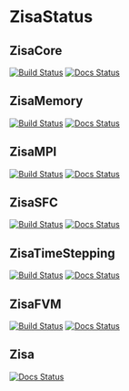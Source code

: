 # ZisaStatus
## ZisaCore
[![Build Status](https://github.com/1uc/ZisaCore/actions/workflows/basic_integrity_checks.yml/badge.svg?branch=main)](https://github.com/1uc/ZisaCore/actions)
[![Docs Status](https://github.com/1uc/ZisaCore/actions/workflows/publish_docs.yml/badge.svg?branch=main)](https://1uc.github.io/ZisaCore)

## ZisaMemory
[![Build Status](https://github.com/1uc/ZisaMemory/actions/workflows/basic_integrity_checks.yml/badge.svg?branch=main)](https://github.com/1uc/ZisaMemory/actions)
[![Docs Status](https://github.com/1uc/ZisaMemory/actions/workflows/publish_docs.yml/badge.svg?branch=main)](https://1uc.github.io/ZisaMemory)

## ZisaMPI
[![Build Status](https://github.com/1uc/ZisaMPI/actions/workflows/basic_integrity_checks.yml/badge.svg?branch=main)](https://github.com/1uc/ZisaMPI/actions)
[![Docs Status](https://github.com/1uc/ZisaMPI/actions/workflows/publish_docs.yml/badge.svg?branch=main)](https://1uc.github.io/ZisaMPI)

## ZisaSFC
[![Build Status](https://github.com/1uc/ZisaSFC/actions/workflows/basic_integrity_checks.yml/badge.svg?branch=main)](https://github.com/1uc/ZisaSFC/actions)
[![Docs Status](https://github.com/1uc/ZisaSFC/actions/workflows/publish_docs.yml/badge.svg?branch=main)](https://1uc.github.io/ZisaSFC)

## ZisaTimeStepping
[![Build Status](https://github.com/1uc/ZisaTimeStepping/actions/workflows/basic_integrity_checks.yml/badge.svg?branch=main)](https://github.com/1uc/ZisaTimeStepping/actions)
[![Docs Status](https://github.com/1uc/ZisaTimeStepping/actions/workflows/publish_docs.yml/badge.svg?branch=main)](https://1uc.github.io/ZisaTimeStepping)

## ZisaFVM
[![Build Status](https://github.com/1uc/ZisaFVM/actions/workflows/basic_integrity_checks.yml/badge.svg?branch=main)](https://github.com/1uc/ZisaFVM/actions)
[![Docs Status](https://github.com/1uc/ZisaFVM/actions/workflows/publish_docs.yml/badge.svg?branch=main)](https://1uc.github.io/ZisaFVM)

## Zisa
[![Docs Status](https://github.com/1uc/Zisa/actions/workflows/publish_docs.yml/badge.svg?branch=main)](https://1uc.github.io/Zisa)

